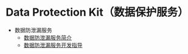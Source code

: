 # Data Protection Kit（数据保护服务）

- 数据防泄漏服务<!--dlp-->
  - [数据防泄漏服务简介](dlp-overview.md)
  <!--Del-->
  - [数据防泄漏服务开发指导](dlp-guidelines.md)
  <!--DelEnd-->